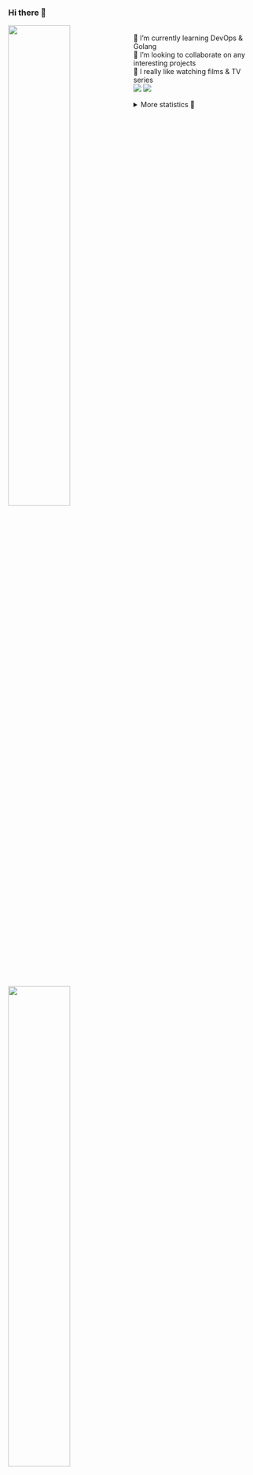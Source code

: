 ### Hi there 👋


[<img align="left" width="50%" src="https://github-readme-stats.vercel.app/api?username=rufusnufus&hide=issues&show_icons=true&count_private=true&theme=transparent&title_color=FF6F40&text_color=FBF9F8&icon_color=F48242&hide_border=true&hide_title=true#gh-dark-mode-only">](https://metrics.lecoq.io/rufusnufus#gh-dark-mode-only)
[<img align="left" width="50%" src="https://github-readme-stats.vercel.app/api?username=rufusnufus&hide=issues&show_icons=true&count_private=true&theme=transparent&title_color=FF6533&text_color=4D4644&icon_color=FF8038&hide_border=true&hide_title=true#gh-light-mode-only">](https://metrics.lecoq.io/rufusnufus#gh-light-mode-only)

<p>
  <br>
  🌱 I’m currently learning DevOps & Golang</br>
  👯 I’m looking to collaborate on any interesting projects</br>
  🎥 I really like watching films & TV series</br>
  <a href="https://linkedin.com/in/rufusnufus"><img src="https://img.shields.io/badge/linkedin-0077B5.svg?style=for-the-badge&logo=linkedin&logoColor=white"/></a>
  <a href="https://t.me/rufusnufus"><img src="https://img.shields.io/badge/-telegram-black?style=for-the-badge&color=blue&logo=telegram"/></a>
</p>

<p text-align="left">
<details>
  <summary>More statistics 👀</summary><br/>

<!--START_SECTION:waka-->
![Code Time](http://img.shields.io/badge/Code%20Time-33%20hrs%206%20mins-blue)

![Profile Views](http://img.shields.io/badge/Profile%20Views-14-blue)

**I'm an Early 🐤** 

```text
🌞 Morning    117 commits    ████░░░░░░░░░░░░░░░░░░░░░   17.65% 
🌆 Daytime    361 commits    █████████████░░░░░░░░░░░░   54.45% 
🌃 Evening    156 commits    ██████░░░░░░░░░░░░░░░░░░░   23.53% 
🌙 Night      29 commits     █░░░░░░░░░░░░░░░░░░░░░░░░   4.37%

```
📅 **I'm Most Productive on Tuesday** 

```text
Monday       124 commits    ████░░░░░░░░░░░░░░░░░░░░░   18.7% 
Tuesday      133 commits    █████░░░░░░░░░░░░░░░░░░░░   20.06% 
Wednesday    110 commits    ████░░░░░░░░░░░░░░░░░░░░░   16.59% 
Thursday     124 commits    ████░░░░░░░░░░░░░░░░░░░░░   18.7% 
Friday       113 commits    ████░░░░░░░░░░░░░░░░░░░░░   17.04% 
Saturday     33 commits     █░░░░░░░░░░░░░░░░░░░░░░░░   4.98% 
Sunday       26 commits     █░░░░░░░░░░░░░░░░░░░░░░░░   3.92%

```


📊 **This Week I Spent My Time On** 

```text
💬 Programming Languages: 
YAML                     8 hrs 54 mins       █████████████░░░░░░░░░░░░   54.53% 
HCL                      2 hrs 30 mins       ███░░░░░░░░░░░░░░░░░░░░░░   15.37% 
Terraform                1 hr 39 mins        ██░░░░░░░░░░░░░░░░░░░░░░░   10.19% 
Other                    1 hr 32 mins        ██░░░░░░░░░░░░░░░░░░░░░░░   9.45% 
Python                   52 mins             █░░░░░░░░░░░░░░░░░░░░░░░░   5.39%

🔥 Editors: 
VS Code                  14 hrs 49 mins      ██████████████████████░░░   90.75% 
iTerm2                   1 hr 30 mins        ██░░░░░░░░░░░░░░░░░░░░░░░   9.25%

```

**I Mostly Code in Python** 

```text
Python                   9 repos             ███████░░░░░░░░░░░░░░░░░░   28.12% 
Java                     4 repos             ███░░░░░░░░░░░░░░░░░░░░░░   12.5% 
Jupyter Notebook         4 repos             ███░░░░░░░░░░░░░░░░░░░░░░   12.5% 
JavaScript               3 repos             ██░░░░░░░░░░░░░░░░░░░░░░░   9.38% 
HTML                     3 repos             ██░░░░░░░░░░░░░░░░░░░░░░░   9.38%

```



 Last Updated on 14/12/2022 00:40:24 UTC
<!--END_SECTION:waka-->

</details>
</p>
